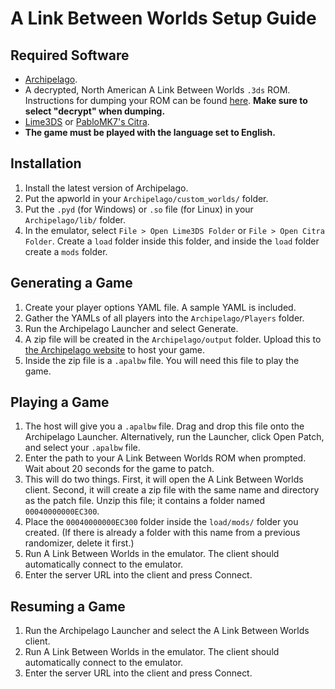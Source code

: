 # A Link Between Worlds Setup Guide

## Required Software

- [Archipelago](https://github.com/ArchipelagoMW/Archipelago/releases).
- A decrypted, North American A Link Between Worlds `.3ds` ROM. Instructions for dumping your ROM can be found [here](https://wiki.hacks.guide/wiki/3DS:Dump_titles_and_game_cartridges). **Make sure to select "decrypt" when dumping.**
- [Lime3DS](https://github.com/Lime3DS/Lime3DS/releases) or [PabloMK7's Citra](https://github.com/PabloMK7/citra/releases).
- **The game must be played with the language set to English.**

## Installation

1. Install the latest version of Archipelago.
2. Put the apworld in your `Archipelago/custom_worlds/` folder.
3. Put the `.pyd` (for Windows) or `.so` file (for Linux) in your `Archipelago/lib/` folder.
4. In the emulator, select `File > Open Lime3DS Folder` or `File > Open Citra Folder`. Create a `load` folder inside this folder, and inside the `load` folder create a `mods` folder.

## Generating a Game

1. Create your player options YAML file. A sample YAML is included.
2. Gather the YAMLs of all players into the `Archipelago/Players` folder.
3. Run the Archipelago Launcher and select Generate.
4. A zip file will be created in the `Archipelago/output` folder. Upload this to [the Archipelago website](https://archipelago.gg/uploads) to host your game.
5. Inside the zip file is a `.apalbw` file. You will need this file to play the game.

## Playing a Game

1. The host will give you a `.apalbw` file. Drag and drop this file onto the Archipelago Launcher. Alternatively, run the Launcher, click Open Patch, and select your `.apalbw` file.
2. Enter the path to your A Link Between Worlds ROM when prompted. Wait about 20 seconds for the game to patch.
3. This will do two things. First, it will open the A Link Between Worlds client. Second, it will create a zip file with the same name and directory as the patch file. Unzip this file; it contains a folder named `00040000000EC300`.
4. Place the `00040000000EC300` folder inside the `load/mods/` folder you created. (If there is already a folder with this name from a previous randomizer, delete it first.)
5. Run A Link Between Worlds in the emulator. The client should automatically connect to the emulator.
6. Enter the server URL into the client and press Connect.

## Resuming a Game

1. Run the Archipelago Launcher and select the A Link Between Worlds client.
2. Run A Link Between Worlds in the emulator. The client should automatically connect to the emulator.
3. Enter the server URL into the client and press Connect.